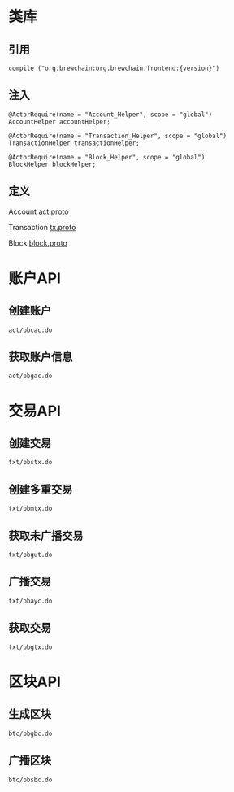 # 类库
## 引用
	compile ("org.brewchain:org.brewchain.frontend:{version}")
## 注入
	@ActorRequire(name = "Account_Helper", scope = "global")
	AccountHelper accountHelper;

	@ActorRequire(name = "Transaction_Helper", scope = "global")
	TransactionHelper transactionHelper;

	@ActorRequire(name = "Block_Helper", scope = "global")
	BlockHelper blockHelper;

## 定义
Account [act.proto](http://cwvi.club:9999/chaincore/account/blob/master/src/main/proto/act.proto)

Transaction [tx.proto](http://cwvi.club:9999/chaincore/account/blob/master/src/main/proto/tx.proto)

Block [block.proto](http://cwvi.club:9999/chaincore/account/blob/master/src/main/proto/block.proto)
	
# 账户API
## 创建账户
	act/pbcac.do
## 获取账户信息
	act/pbgac.do

# 交易API
## 创建交易
	txt/pbstx.do
## 创建多重交易
	txt/pbmtx.do
## 获取未广播交易
	txt/pbgut.do
## 广播交易
	txt/pbayc.do
## 获取交易
	txt/pbgtx.do

# 区块API
## 生成区块
	btc/pbgbc.do
## 广播区块
	btc/pbsbc.do
